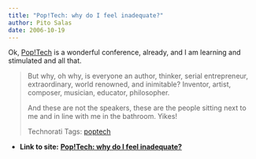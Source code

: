 ```yaml
---
title: "Pop!Tech: why do I feel inadequate?"
author: Pito Salas
date: 2006-10-19
---
```


Ok, [Pop!Tech](<http://onsite.poptech.org/>) is a wonderful conference,
already, and I am learning and stimulated and all that.

>
> But why, oh why, is everyone an author, thinker, serial entrepreneur,
> extraordinary, world renowned, and inimitable? Inventor, artist, composer,
> musician, educator, philosopher.
>
> And these are not the speakers, these are the people sitting next to me and
> in line with me in the bathroom. Yikes!
>
> Technorati Tags: [poptech](<http://technorati.com/tag/poptech>)


* **Link to site:** **[Pop!Tech: why do I feel inadequate?](None)**
